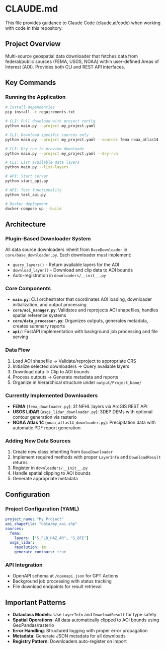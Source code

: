 # CLAUDE.md

This file provides guidance to Claude Code (claude.ai/code) when working with code in this repository.

## Project Overview

Multi-source geospatial data downloader that fetches data from federal/public sources (FEMA, USGS, NOAA) within user-defined Areas of Interest (AOI). Provides both CLI and REST API interfaces.

## Key Commands

### Running the Application
```bash
# Install dependencies
pip install -r requirements.txt

# CLI: Full download with project config
python main.py --project my_project.yaml

# CLI: Download specific sources only
python main.py --project my_project.yaml --sources fema noaa_atlas14

# CLI: Dry run to preview downloads
python main.py --project my_project.yaml --dry-run

# CLI: List available data layers
python main.py --list-layers

# API: Start server
python start_api.py

# API: Test functionality
python test_api.py

# Docker deployment
docker-compose up --build
```

## Architecture

### Plugin-Based Downloader System
All data source downloaders inherit from `BaseDownloader` in `core/base_downloader.py`. Each downloader must implement:
- `query_layers()` - Return available layers for the AOI
- `download_layer()` - Download and clip data to AOI bounds
- Auto-registration in `downloaders/__init__.py`

### Core Components
- **`main.py`**: CLI orchestrator that coordinates AOI loading, downloader initialization, and output processing
- **`core/aoi_manager.py`**: Validates and reprojects AOI shapefiles, handles spatial reference systems
- **`core/data_processor.py`**: Organizes outputs, generates metadata, creates summary reports
- **`api/`**: FastAPI implementation with background job processing and file serving

### Data Flow
1. Load AOI shapefile → Validate/reproject to appropriate CRS
2. Initialize selected downloaders → Query available layers
3. Download data → Clip to AOI bounds
4. Process outputs → Generate metadata and reports
5. Organize in hierarchical structure under `output/Project_Name/`

### Currently Implemented Downloaders
- **FEMA** (`fema_downloader.py`): 31 NFHL layers via ArcGIS REST API
- **USGS LiDAR** (`usgs_lidar_downloader.py`): 3DEP DEMs with optional contour generation via rasterio
- **NOAA Atlas 14** (`noaa_atlas14_downloader.py`): Precipitation data with automatic PDF report generation

### Adding New Data Sources
1. Create new class inheriting from `BaseDownloader`
2. Implement required methods with proper `LayerInfo` and `DownloadResult` returns
3. Register in `downloaders/__init__.py`
4. Handle spatial clipping to AOI bounds
5. Generate appropriate metadata

## Configuration

### Project Configuration (YAML)
```yaml
project_name: "My Project"
aoi_shapefile: "data/my_aoi.shp"
sources:
  fema:
    layers: ["S_FLD_HAZ_AR", "S_BFE"]
  usgs_lidar:
    resolution: 1m
    generate_contours: true
```

### API Integration
- OpenAPI schema at `/openapi.json` for GPT Actions
- Background job processing with status tracking
- File download endpoints for result retrieval

## Important Patterns

- **Dataclass Models**: Use `LayerInfo` and `DownloadResult` for type safety
- **Spatial Operations**: All data automatically clipped to AOI bounds using GeoPandas/rasterio
- **Error Handling**: Structured logging with proper error propagation
- **Metadata**: Generate JSON metadata for all downloads
- **Registry Pattern**: Downloaders auto-register on import